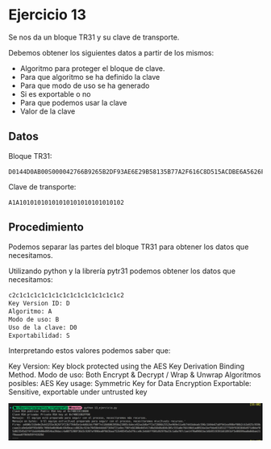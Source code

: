 # Ejercicio 13

Se nos da un bloque TR31 y su clave de transporte.

Debemos obtener los siguientes datos a partir de los mismos:

- Algoritmo para proteger el bloque de clave.
- Para que algoritmo se ha definido la clave
- Para que modo de uso se ha generado
- Si es exportable o no
- Para que podemos usar la clave
- Valor de la clave

## Datos

Bloque TR31:

```
D0144D0AB00S000042766B9265B2DF93AE6E29B58135B77A2F616C8D515ACDBE6A5626F79FA7B4071E9EE1423C6D7970FA2B965D18B23922B5B2E5657495E03CD857FD37018E111B
```

Clave de transporte:

```
A1A10101010101010101010101010102
```

## Procedimiento

Podemos separar las partes del bloque TR31 para obtener los datos que necesitamos.

Utilizando python y la librería pytr31 podemos obtener los datos que necesitamos:

```
c2c1c1c1c1c1c1c1c1c1c1c1c1c1c1c2
Key Version ID: D
Algoritmo: A
Modo de uso: B
Uso de la clave: D0
Exportabilidad: S
```

Interpretando estos valores podemos saber que:

Key Version: Key block protected using the AES Key Derivation Binding Method.
Modo de uso: Both Encrypt & Decrypt / Wrap & Unwrap
Algoritmos posibles: AES
Key usage: Symmetric Key for Data Encryption 
Exportable: Sensitive, exportable under untrusted key

![Ejercicio 13](./imgs/13.png)

